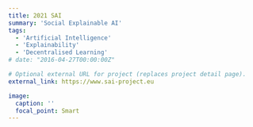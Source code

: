 ```yaml
---
title: 2021 SAI
summary: 'Social Explainable AI'
tags:
  - 'Artificial Intelligence'
  - 'Explainability'
  - 'Decentralised Learning'
# date: "2016-04-27T00:00:00Z"

# Optional external URL for project (replaces project detail page).
external_link: https://www.sai-project.eu

image:
  caption: ''
  focal_point: Smart
---
```



